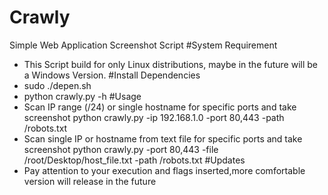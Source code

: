 # Crawly
Simple Web Application Screenshot Script
#System Requirement
* This Script build for only Linux distributions, maybe in the future will be a Windows Version.
#Install Dependencies
* sudo ./depen.sh
* python crawly.py -h 
#Usage
* Scan IP range (/24) or single hostname for specific ports and take screenshot
  python crawly.py -ip 192.168.1.0 -port 80,443 -path /robots.txt
* Scan single IP or hostname from text file for specific ports and take screenshot
  python crawly.py -port 80,443 -file /root/Desktop/host_file.txt -path /robots.txt
#Updates
* Pay attention to your execution and flags inserted,more comfortable version will release in the future 
